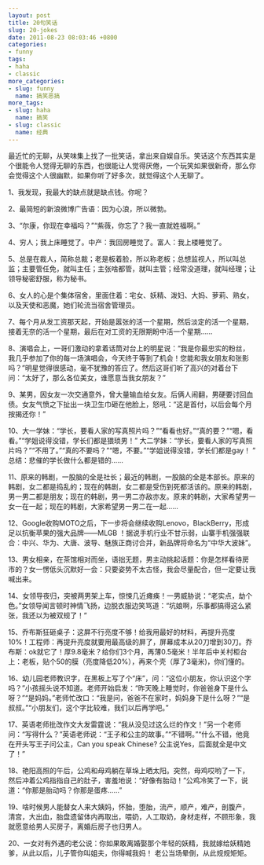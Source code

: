 ```yaml
---
layout: post
title: 20句笑话
slug: 20-jokes
date: 2011-08-23 08:03:46 +0800
categories:
- funny
tags:
- haha
- classic
more_categories:
- slug: funny
  name: 搞笑恶搞
more_tags:
- slug: haha
  name: 搞笑
- slug: classic
  name: 经典
---
```


最近忙的无聊，从笑味集上找了一批笑话，拿出来自娱自乐。笑话这个东西其实是个很能令人觉得无聊的东西，也很能让人觉得厌倦，一个玩笑如果很新奇，那么你会觉得这个人很幽默，如果你听了好多次，就觉得这个人无聊了。

1、我发现，我最大的缺点就是缺点钱。你呢？

2、最简短的新浪微博广告语：因为心浪，所以微勃。

3、“尔康，你现在幸福吗？”“紫薇，你忘了？我一直就姓福啊。”

4、穷人；我上床睡觉了。中产：我回房睡觉了。富人：我上楼睡觉了。

5、总是在裁人，简称总裁；老是板着脸，所以称老板；总想监视人，所以叫总监；主要管任免，就叫主任；主张啥都管，就叫主管；经常没道理，就叫经理；让领导秘密舒服，称为秘书。


6、女人的心是个集体宿舍，里面住着：宅女、妖精、泼妇、大妈、萝莉、熟女，以及天使和恶魔，她们轮流当宿舍管理员。

7、每个月从发工资那天起，开始是嚣张的活一个星期，然后淡定的活一个星期，接着无奈的活一个星期，最后在对工资的无限期盼中活一个星期……

8、演唱会上，一哥们激动的拿着话筒对台上的明星说：“我是你最忠实的粉丝，我几乎参加了你的每一场演唱会，今天终于等到了机会！您能和我女朋友和张影吗？”明星觉得很感动，毫不犹豫的答应了。然后这哥们听了高兴的对着台下问：“太好了，那么各位美女，谁愿意当我女朋友？”

9、某男，因女友一次交通意外，曾大量输血给女友。后俩人闹翻，男硬要讨回血债。女友气愤之下扯出一块卫生巾砸在他脸上，怒吼：“这是首付，以后会每个月按揭还你！”

10、大一学妹：“学长，要看人家的写真照片吗？”“看看也好。”“真的要？”“嗯，看看。”“学姐说得没错，学长们都是猥琐男！”
大二学妹：“学长，要看人家的写真照片吗？”“不用了。”“真的不要吗？”“嗯，不要。”“学姐说得没错，学长们都是gay！ ”
总结：悲催的学长做什么都是错的……

11、原来的韩剧，一股脑的全是社长；最近的韩剧，一股脑的全是本部长。原来的韩剧，女二都是捣乱的；现在的韩剧，女二都是受伤到死都活该的。原来的韩剧，男一男二都是朋友；现在的韩剧，男一男二亦敌亦友。原来的韩剧，大家希望男一女一在一起；现在的韩剧，大家希望男一男二在一起……

12、Google收购MOTO之后，下一步将会继续收购Lenovo，BlackBerry，形成足以抗衡苹果的强大品牌——MLGB ！据说手机行业不甘示弱，山寨手机强强联合：中兴、华为、大唐、波导、魅族正商讨合并，新品牌将命名为“中华大波妹”。

13、男女相亲，在茶馆相对而坐，语拙无题，男主动挑起话题：你是怎样看待房市的？女一愣低头沉默好一会：只要姿势不太古怪，我会尽量配合，但一定要让我喊出来。

14、女领导夜归，突被两男架上车，惊悚几近瘫痪！一男威胁说：“老实点，劫个色。”女领导闻言顿时神情飞扬，边脱衣服边笑骂道：“坑娘啊，乐事都搞得这么紧张，我还以为被双规了！”

15、乔布斯狂砸桌子：这屏不行亮度不够！给我用最好的材料，再提升亮度10%！工程师：再提升亮度就要用最高级的屏了，屏幕成本从20刀增到30刀。乔布斯：ok就它了！厚9.8毫米？给你们3个月，再薄0.5毫米！半年后中关村柜台上：老板，贴个50的膜（亮度降低20%），再来个壳（厚了3毫米)，你们懂的。

16、幼儿园老师教识字，在黑板上写了个“床”，问：“这位小朋友，你认识这个字吗？”小孩摇头说不知道。老师开始启发：“昨天晚上睡觉时，你爸爸身下是什么呀？”“是妈妈。”老师忙改口：“我是问，爸爸不在家时，妈妈身下是什么呀？”“是叔叔。”“小朋友们，这个字比较难，我们以后再学吧。”

17、英语老师批改作文大发雷霆说：“我从没见过这么烂的作文！”另一个老师问：“写得什么？”英语老师说：“王子和公主的故事。”“不错啊。”“什么不错，他竟在开头写王子问公主，Can you speak Chinese? 公主说Yes，后面就全是中文了！”

18、艳阳高照的午后，公鸡和母鸡躺在草垛上晒太阳。突然，母鸡哎哟了一下，然后冲着公鸡指指自己的肚子，害羞地说：“好像有胎动！”公鸡冷笑了一下，说道：“你那是胎动吗？你那是蛋疼……”

19、啥时候男人能替女人来大姨妈，怀胎，堕胎，流产，顺产，难产，剖腹产，清宫，大出血，胎盘遗留体内再取出，喂奶，人工取奶，身材走样，不顾形象，我就愿意给男人买房子，离婚后房子也归男人。

20、一女对有外遇的老公说：你如果敢离婚娶那个年轻的妖精，我就嫁给妖精她爹，从此以后，儿子管你叫姐夫，你得喊我妈！ 老公当场晕倒，从此规规矩矩。
